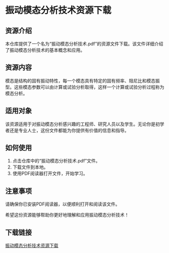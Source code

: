 # 振动模态分析技术资源下载

## 资源介绍

本仓库提供了一个名为“振动模态分析技术.pdf”的资源文件下载。该文件详细介绍了振动模态分析技术的基本概念和应用。

## 资源内容

模态是结构的固有振动特性，每一个模态具有特定的固有频率、阻尼比和模态振型。这些模态参数可以由计算或试验分析取得，这样一个计算或试验分析过程称为模态分析。

## 适用对象

该资源适用于对振动模态分析感兴趣的工程师、研究人员以及学生。无论你是初学者还是专业人士，这份文件都能为你提供有价值的信息和指导。

## 如何使用

1. 点击仓库中的“振动模态分析技术.pdf”文件。
2. 下载文件到本地。
3. 使用PDF阅读器打开文件，开始学习。

## 注意事项

请确保你已安装PDF阅读器，以便顺利打开和阅读该文件。

希望这份资源能够帮助你更好地理解和应用振动模态分析技术！

## 下载链接

[振动模态分析技术资源下载](https://pan.quark.cn/s/503373f00c7c)